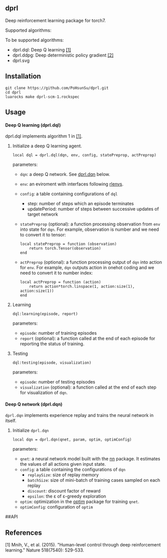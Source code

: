 ## dprl
Deep reinforcement learning package for torch7. 

Supported algorithms:


To be supported algorithms:

* dprl.dql: Deep Q learning [[1]](#references)
* dprl.ddpg: Deep deterministic policy gradient [[2]](#references)
* dprl.svg 

## Installation

```
git clone https://github.com/PoHsunSu/dprl.git
cd dprl
luarocks make dprl-scm-1.rockspec
```
## Usage
#### Deep Q learning (dprl.dql)
dprl.dql implements algorithm 1 in [[1]](#references).

1. Initialize a deep Q learning agent.
	```
	local dql = dprl.dql(dqn, env, config, statePreprop, actPreprop)
	```

	parameters:

	* `dqn`: a deep Q network. See [dprl.dqn](#dqn) below.

	* `env`: an eviroment with interfaces following [rlenvs](https://github.com/Kaixhin/rlenvs#api).

	* `config`: a table containing configurations of `dql`
		* step: number of steps which an episode terminates
		* updatePeriod: number of steps between successive updates of target network

	* `statePreprop` (optional): a function processing observation from `env` into state for `dqn`. For example, observation is number and we need to convert it to tensor:
		```
		local statePreprop = function (observation)
			return torch.Tensor(observation)
		end
		```

	* `actPreprop` (optional): a function processing output of `dqn` into action for `env`. For example, `dqn` outputs action in onehot coding and we need to convert it to number index:
		```
		local actPreprop = function (action)
			return action*torch.linspace(1, action:size(1), action:size(1))
		end  
		```

2. Learning
	```
	dql:learning(episode, report)
	```
	parameters:
	* `episode`: number of training episodes
	* `report` (optional): a function called at the end of each episode for reporting the status of training.

3. Testing
	```
	dql:testing(episode, visualization)
	```
	parameters:
	* `episode`: number of testing episodes
	* `visualization` (optional): a function called at the end of each step for visualization of `dqn`.

#### <a name="dqn"></a> Deep Q network (dprl.dqn)
`dprl.dqn` implements experience replay and trains the neural network in itself.

1. Initialize `dprl.dqn`
	```
	local dqn = dprl.dqn(qnet, param, optim, optimConfig)
	```

	parameters:
	* `qnet`: a neural network model built with the [nn](https://github.com/torch/nn) package. It estimates the values of all actions given input state.
	* `config`: a table containing the configurations of `dqn`
		* `replaySize`: size of replay memory	
		* `batchSize`: size of mini-batch of training cases sampled on each replay
		* `discount`: discount factor of reward 	
		* `epsilon`: the ε of ε-greedy exploration
	* `optim`: optimization in the [optim](https://github.com/torch/optim) package for training `qnet`. 
	* `optimConfig`: configuration of `optim`

##<a name="API"></a>API


## References
[1] Mnih, V., et al. (2015). "Human-level control through deep reinforcement learning." Nature 518(7540): 529-533.

<!---
## TODO
#### dqn, dql

- [x] Add test scripts of using optim
- [x] Implement remaining mechenics of DQN
- [x] Finish readme

- [ ] Cuda support
- [ ] Prioritized experience replay
-->
